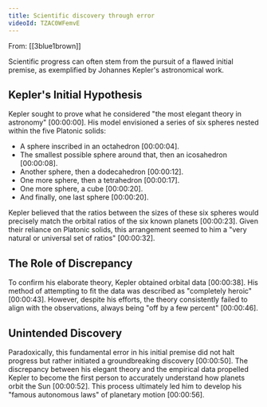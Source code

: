 ```yaml
---
title: Scientific discovery through error
videoId: TZAC0WFemvE
---
```


From: [[3blue1brown]] <br/> 

Scientific progress can often stem from the pursuit of a flawed initial premise, as exemplified by Johannes Kepler's astronomical work.

## Kepler's Initial Hypothesis

Kepler sought to prove what he considered "the most elegant theory in astronomy" <a class="yt-timestamp" data-t="00:00:00">[00:00:00]</a>. His model envisioned a series of six spheres nested within the five Platonic solids:
*   A sphere inscribed in an octahedron <a class="yt-timestamp" data-t="00:00:04">[00:00:04]</a>.
*   The smallest possible sphere around that, then an icosahedron <a class="yt-timestamp" data-t="00:00:08">[00:00:08]</a>.
*   Another sphere, then a dodecahedron <a class="yt-timestamp" data-t="00:00:12">[00:00:12]</a>.
*   One more sphere, then a tetrahedron <a class="yt-timestamp" data-t="00:00:17">[00:00:17]</a>.
*   One more sphere, a cube <a class="yt-timestamp" data-t="00:00:20">[00:00:20]</a>.
*   And finally, one last sphere <a class="yt-timestamp" data-t="00:00:20">[00:00:20]</a>.

Kepler believed that the ratios between the sizes of these six spheres would precisely match the orbital ratios of the six known planets <a class="yt-timestamp" data-t="00:00:23">[00:00:23]</a>. Given their reliance on Platonic solids, this arrangement seemed to him a "very natural or universal set of ratios" <a class="yt-timestamp" data-t="00:00:32">[00:00:32]</a>.

## The Role of Discrepancy

To confirm his elaborate theory, Kepler obtained orbital data <a class="yt-timestamp" data-t="00:00:38">[00:00:38]</a>. His method of attempting to fit the data was described as "completely heroic" <a class="yt-timestamp" data-t="00:00:43">[00:00:43]</a>. However, despite his efforts, the theory consistently failed to align with the observations, always being "off by a few percent" <a class="yt-timestamp" data-t="00:00:46">[00:00:46]</a>.

## Unintended Discovery

Paradoxically, this fundamental error in his initial premise did not halt progress but rather initiated a groundbreaking discovery <a class="yt-timestamp" data-t="00:00:50">[00:00:50]</a>. The discrepancy between his elegant theory and the empirical data propelled Kepler to become the first person to accurately understand how planets orbit the Sun <a class="yt-timestamp" data-t="00:00:52">[00:00:52]</a>. This process ultimately led him to develop his "famous autonomous laws" of planetary motion <a class="yt-timestamp" data-t="00:00:56">[00:00:56]</a>.